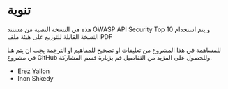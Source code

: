 # تنوية

هذه هي النسخة النصية من مستند OWASP API Security Top 10 و يتم استخدام النسخة القابلة للتوزيع على هيئة ملف PDF 

 للمساهمة في هذا المشروع من تعليقات او تصحيح للمفاهيم او الترجمة يجب ان يتم هنا في مشروع GitHub  وللحصول على المزيد من التفاصيل قم بزيارة  قسم المشاركة. 

 * Erez Yallon
 * Inon Shkedy

[1]: ../../CONTRIBUTING.md
